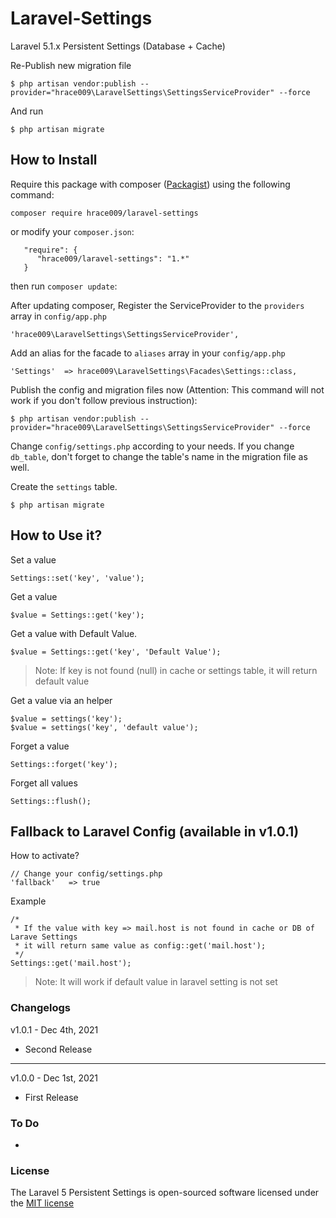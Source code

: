 # Laravel-Settings

Laravel 5.1.x Persistent Settings (Database + Cache)

Re-Publish new migration file

    $ php artisan vendor:publish --provider="hrace009\LaravelSettings\SettingsServiceProvider" --force

And run

    $ php artisan migrate

## How to Install

Require this package with composer ([Packagist](https://packagist.org/packages/hrace009/laravel-settings)) using the
following command:

    composer require hrace009/laravel-settings

or modify your `composer.json`:

       "require": {
          "hrace009/laravel-settings": "1.*"
       }

then run `composer update`:

After updating composer, Register the ServiceProvider to the `providers` array in `config/app.php`

    'hrace009\LaravelSettings\SettingsServiceProvider',

Add an alias for the facade to `aliases` array in your `config/app.php`

    'Settings'  => hrace009\LaravelSettings\Facades\Settings::class,

Publish the config and migration files now (Attention: This command will not work if you don't follow previous
instruction):

    $ php artisan vendor:publish --provider="hrace009\LaravelSettings\SettingsServiceProvider" --force

Change `config/settings.php` according to your needs. If you change `db_table`, don't forget to change the table's name
in the migration file as well.

Create the `settings` table.

    $ php artisan migrate

## How to Use it?

Set a value

    Settings::set('key', 'value');

Get a value

    $value = Settings::get('key');

Get a value with Default Value.

    $value = Settings::get('key', 'Default Value');

> Note: If key is not found (null) in cache or settings table, it will return default value

Get a value via an helper

    $value = settings('key');
    $value = settings('key', 'default value');

Forget a value

    Settings::forget('key');

Forget all values

    Settings::flush();

## Fallback to Laravel Config (available in v1.0.1)

How to activate?

    // Change your config/settings.php
    'fallback'   => true

Example

    /* 
     * If the value with key => mail.host is not found in cache or DB of Larave Settings
     * it will return same value as config::get('mail.host');
     */     
    Settings::get('mail.host');

> Note: It will work if default value in laravel setting is not set

### Changelogs

v1.0.1 - Dec 4th, 2021

- Second Release
--------------------------
v1.0.0 - Dec 1st, 2021

- First Release

### To Do

-

### License

The Laravel 5 Persistent Settings is open-sourced software licensed under
the [MIT license](http://opensource.org/licenses/MIT)

